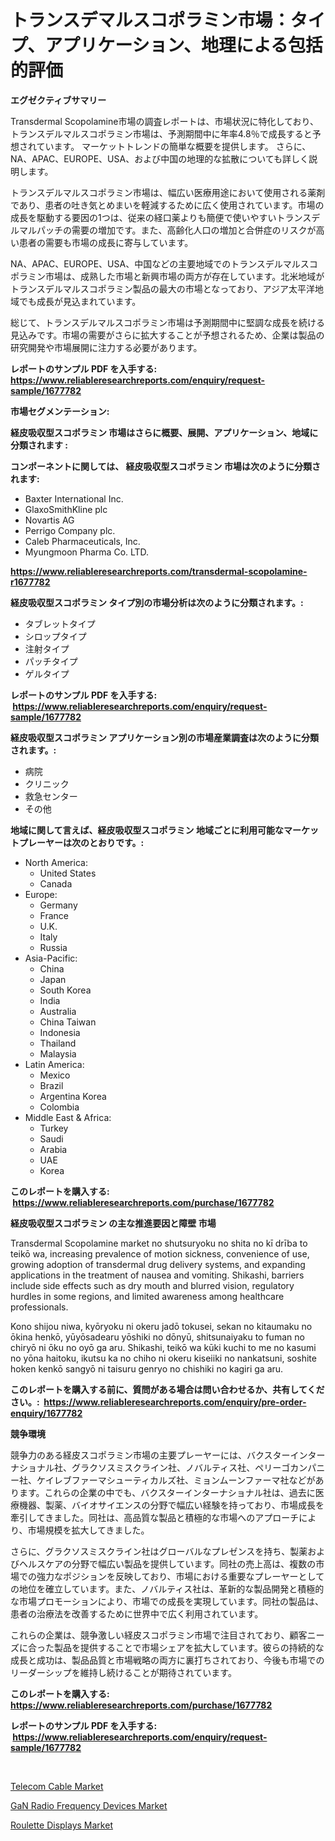 <p><h1>トランスデマルスコポラミン市場：タイプ、アプリケーション、地理による包括的評価</h1></p><p><strong>エグゼクティブサマリー</strong></p>
<p><p>Transdermal Scopolamine市場の調査レポートは、市場状況に特化しており、トランスデルマルスコポラミン市場は、予測期間中に年率4.8％で成長すると予想されています。 マーケットトレンドの簡単な概要を提供します。 さらに、NA、APAC、EUROPE、USA、および中国の地理的な拡散についても詳しく説明します。</p><p>トランスデルマルスコポラミン市場は、幅広い医療用途において使用される薬剤であり、患者の吐き気とめまいを軽減するために広く使用されています。市場の成長を駆動する要因の1つは、従来の経口薬よりも簡便で使いやすいトランスデルマルパッチの需要の増加です。また、高齢化人口の増加と合併症のリスクが高い患者の需要も市場の成長に寄与しています。</p><p>NA、APAC、EUROPE、USA、中国などの主要地域でのトランスデルマルスコポラミン市場は、成熟した市場と新興市場の両方が存在しています。北米地域がトランスデルマルスコポラミン製品の最大の市場となっており、アジア太平洋地域でも成長が見込まれています。</p><p>総じて、トランスデルマルスコポラミン市場は予測期間中に堅調な成長を続ける見込みです。市場の需要がさらに拡大することが予想されるため、企業は製品の研究開発や市場展開に注力する必要があります。</p></p>
<p><strong>レポートのサンプル PDF を入手する: <a href="https://www.reliableresearchreports.com/enquiry/request-sample/1677782">https://www.reliableresearchreports.com/enquiry/request-sample/1677782</a></strong></p>
<p><strong>市場セグメンテーション:</strong></p>
<p><strong> 経皮吸収型スコポラミン 市場はさらに概要、展開、アプリケーション、地域に分類されます :</strong></p>
<p><strong>コンポーネントに関しては、 経皮吸収型スコポラミン 市場は次のように分類されます: &nbsp;</strong></p>
<p><ul><li>Baxter International Inc.</li><li>GlaxoSmithKline plc</li><li>Novartis AG</li><li>Perrigo Company plc.</li><li>Caleb Pharmaceuticals, Inc.</li><li>Myungmoon Pharma Co. LTD.</li></ul></p>
<p><strong><a href="https://www.reliableresearchreports.com/transdermal-scopolamine-r1677782">https://www.reliableresearchreports.com/transdermal-scopolamine-r1677782</a></strong></p>
<p><strong> 経皮吸収型スコポラミン タイプ別の市場分析は次のように分類されます。:</strong></p>
<p><ul><li>タブレットタイプ</li><li>シロップタイプ</li><li>注射タイプ</li><li>パッチタイプ</li><li>ゲルタイプ</li></ul></p>
<p><strong>レポートのサンプル PDF を入手する: &nbsp;<a href="https://www.reliableresearchreports.com/enquiry/request-sample/1677782">https://www.reliableresearchreports.com/enquiry/request-sample/1677782</a></strong></p>
<p><strong> 経皮吸収型スコポラミン アプリケーション別の市場産業調査は次のように分類されます。:</strong></p>
<p><ul><li>病院</li><li>クリニック</li><li>救急センター</li><li>その他</li></ul></p>
<p><strong>地域に関して言えば、経皮吸収型スコポラミン 地域ごとに利用可能なマーケットプレーヤーは次のとおりです。:</strong></p>
<p><ul>
    <li>
        North America:
        <ul>
            <li>United States</li>
            <li>Canada</li>
        </ul>
    </li>
    <li>
        Europe:
        <ul>
            <li>Germany</li>
            <li>France</li>
            <li>U.K.</li>
            <li>Italy</li>
            <li>Russia</li>
        </ul>
    </li>
    <li>
        Asia-Pacific:
        <ul>
            <li>China</li>
            <li>Japan</li>
            <li>South Korea</li>
            <li>India</li>
            <li>Australia</li>
            <li>China Taiwan</li>
            <li>Indonesia</li>
            <li>Thailand</li>
            <li>Malaysia</li>
        </ul>
    </li>
    <li>
        Latin America:
        <ul>
            <li>Mexico</li>
            <li>Brazil</li>
            <li>Argentina Korea</li>
            <li>Colombia</li>
        </ul>
    </li>
    <li>
        Middle East & Africa:
        <ul>
            <li>Turkey</li>
            <li>Saudi</li>
            <li>Arabia</li>
            <li>UAE</li>
            <li>Korea</li>
        </ul>
    </li>
    </ul></p>
<p><strong>このレポートを購入する: &nbsp;<a href="https://www.reliableresearchreports.com/purchase/1677782">https://www.reliableresearchreports.com/purchase/1677782</a></strong></p>
<p><strong>経皮吸収型スコポラミン の主な推進要因と障壁 市場</strong></p>
<p><p>Transdermal Scopolamine market no shutsuryoku no shita no kī drība to teikō wa, increasing prevalence of motion sickness, convenience of use, growing adoption of transdermal drug delivery systems, and expanding applications in the treatment of nausea and vomiting. Shikashi, barriers include side effects such as dry mouth and blurred vision, regulatory hurdles in some regions, and limited awareness among healthcare professionals.</p><p>Kono shijou niwa, kyōryoku ni okeru jadō tokusei, sekan no kitaumaku no ōkina henkō, yūyōsadearu yōshiki no dōnyū, shitsunaiyaku to fuman no chiryō ni ōku no oyō ga aru. Shikashi, teikō wa kūki kuchi to me no kasumi no yōna haitoku, ikutsu ka no chiho ni okeru kiseiiki no nankatsuni, soshite hoken kenkō sangyō ni taisuru genryo no chishiki no kagiri ga aru.</p></p>
<p><strong>このレポートを購入する前に、質問がある場合は問い合わせるか、共有してください。:&nbsp; <a href="https://www.reliableresearchreports.com/enquiry/pre-order-enquiry/1677782">https://www.reliableresearchreports.com/enquiry/pre-order-enquiry/1677782</a></strong></p>
<p><strong>競争環境</strong></p>
<p><p>競争力のある経皮スコポラミン市場の主要プレーヤーには、バクスターインターナショナル社、グラクソスミスクライン社、ノバルティス社、ペリーゴカンパニー社、ケイレブファーマシューティカルズ社、ミョンムーンファーマ社などがあります。これらの企業の中でも、バクスターインターナショナル社は、過去に医療機器、製薬、バイオサイエンスの分野で幅広い経験を持っており、市場成長を牽引してきました。同社は、高品質な製品と積極的な市場へのアプローチにより、市場規模を拡大してきました。</p><p>さらに、グラクソスミスクライン社はグローバルなプレゼンスを持ち、製薬およびヘルスケアの分野で幅広い製品を提供しています。同社の売上高は、複数の市場での強力なポジションを反映しており、市場における重要なプレーヤーとしての地位を確立しています。また、ノバルティス社は、革新的な製品開発と積極的な市場プロモーションにより、市場での成長を実現しています。同社の製品は、患者の治療法を改善するために世界中で広く利用されています。</p><p>これらの企業は、競争激しい経皮スコポラミン市場で注目されており、顧客ニーズに合った製品を提供することで市場シェアを拡大しています。彼らの持続的な成長と成功は、製品品質と市場戦略の両方に裏打ちされており、今後も市場でのリーダーシップを維持し続けることが期待されています。</p></p>
<p><strong>このレポートを購入する: &nbsp; <a href="https://www.reliableresearchreports.com/purchase/1677782">https://www.reliableresearchreports.com/purchase/1677782</a></strong></p>
<p><strong>レポートのサンプル PDF を入手する: &nbsp;<a href="https://www.reliableresearchreports.com/enquiry/request-sample/1677782">https://www.reliableresearchreports.com/enquiry/request-sample/1677782</a></strong><strong></strong></p>
<p>&nbsp;</p>
<p><p><a href="https://forested-sushi-9b0.notion.site/Telecom-Cable-Market-Exploring-Market-Share-Market-Trends-and-Future-Growth-8747fc5a588a4708bcdae41418a1f7c7">Telecom Cable Market</a></p><p><a href="https://lydian-appliance-61d.notion.site/GaN-Radio-Frequency-Devices-Market-Size-and-Market-Trends-Complete-Industry-Overview-2024-to-2031-d7514b38cf874e409f105bb43d65cd9f">GaN Radio Frequency Devices Market</a></p><p><a href="https://summer-dogwood-3e9.notion.site/Roulette-Displays-Market-Outlook-Industry-Overview-and-Forecast-2024-to-2031-b2b6cfeeb6e84ecea951245603b2b71e">Roulette Displays Market</a></p></p>